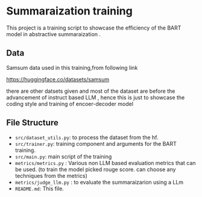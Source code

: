 # Summaraization training

This project is a training script to showcase the efficiency of the BART model in abstractive summaraization .



 ## Data
Samsum data used in this training,from following link

https://huggingface.co/datasets/samsum

there are other datsets given and most of the dataset are before the advancement of instruct based LLM , hence this is just to showcase the coding style and training of encoer-decoder model


## File Structure

- `src/dataset_utils.py`: to process the dataset from the hf.
- `src/trainer.py`: training component and arguments for the BART training.
- `src/main.py`: main script of the training
- `metrics/metrics.py` : Various non LLM based evaluation metrics that can be used.
 (to train the model picked rouge score. can choose any techniques from the metrics)
- `metrics/judge_llm.py` : to evaluate the summaraizarion using a LLm
- `README.md`: This file.
